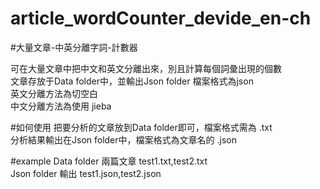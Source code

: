 article_wordCounter_devide_en-ch
================================

#大量文章-中英分離字詞-計數器  

可在大量文章中把中文和英文分離出來，別且計算每個詞彙出現的個數  
文章存放于Data folder中，並輸出Json folder 檔案格式為json  
英文分離方法為切空白  
中文分離方法為使用 jieba  

#如何使用
把要分析的文章放到Data folder即可，檔案格式需為 .txt  
分析結果輸出在Json folder中，檔案格式為文章名的 .json  

#example
Data folder 兩篇文章 test1.txt,test2.txt  
Json folder 輸出  test1.json,test2.json  
